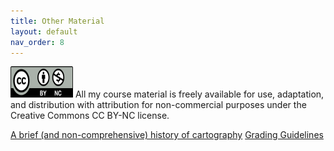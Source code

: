 ```yaml
---
title: Other Material
layout: default
nav_order: 8
---
```


<img src="images/Cc_by-nc_icon.svg.png" alt="CC BY-NC License" width="100" height="50">
All my course material is freely available for use, adaptation, and distribution with attribution for non-commercial purposes under the Creative Commons CC BY-NC license. 

[A brief (and non-comprehensive) history of cartography](https://docs.google.com/document/d/1Suh4PqcPX_3ij_yP13kXry2j6AaEdT8dcWaCF_AyJhc/edit?tab=t.0)
[Grading Guidelines](https://docs.google.com/document/d/1VRxDcmycIyxXXod2NwBBLj86_DBXjEGt_Sb04ODhWtw/edit?usp=sharing)


